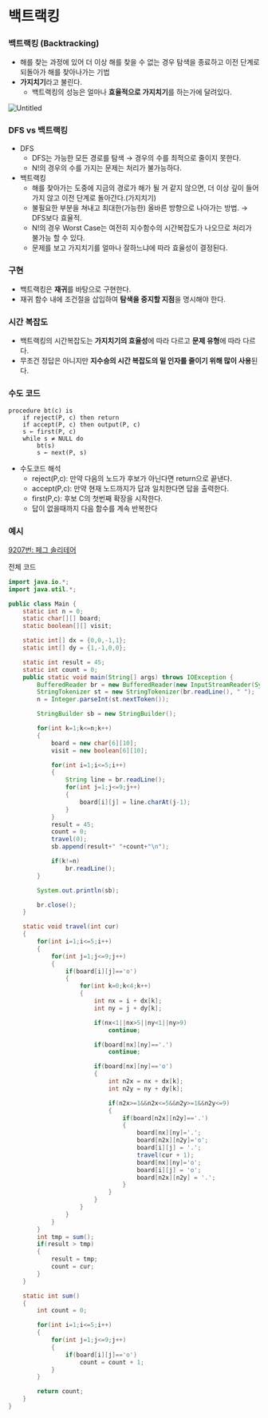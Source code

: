 # 백트랙킹

### 백트랙킹 (Backtracking)

- 해를 찾는 과정에 있어 더 이상 해를 찾을 수 없는 경우 탐색을 종료하고 이전 단계로 되돌아가 해를 찾아나가는 기법
- **가지치기**라고 불린다.
    - 백트랙킹의 성능은 얼마나 **효율적으로 가지치기**를 하는가에 달려있다.

![Untitled](https://user-images.githubusercontent.com/84346055/270316617-a720c60f-a65d-4087-acff-0b1ffe0e80d7.png)

### DFS vs 백트랙킹

- DFS
    - DFS는 가능한 모든 경로를 탐색 → 경우의 수를 최적으로 줄이지 못한다.
    - N!의 경우의 수를 가지는 문제는 처리가 불가능하다.
- 백트랙킹
    - 해를 찾아가는 도중에 지금의 경로가 해가 될 거 같지 않으면, 더 이상 깊이 들어가지 않고 이전 단계로 돌아간다.(가지치기)
    - 불필요한 부분을 쳐내고 최대한(가능한) 올바른 방향으로 나아가는 방법. → DFS보다 효율적.
    - N!의 경우 Worst Case는 여전히 지수함수의 시간복잡도가 나오므로 처리가 불가능 할 수 있다.
    - 문제를 보고 가지치기를 얼마나 잘하느냐에 따라 효율성이 결정된다.

### 구현

- 백트랙킹은 **재귀**를 바탕으로 구현한다.
- 재귀 함수 내에 조건절을 삽입하여 **탐색을 중지할 지점**을 명시해야 한다.

### 시간 복잡도

- 백트랙킹의 시간복잡도는 **가지치기의 효율성**에 따라 다르고 **문제 유형**에 따라 다르다.
- 무조건 정답은 아니지만 **지수승의 시간 복잡도의 밑 인자를 줄이기 위해 많이 사용**된다.

### 수도 코드

```
procedure bt(c) is
    if reject(P, c) then return
    if accept(P, c) then output(P, c)
    s ← first(P, c)
    while s ≠ NULL do
        bt(s)
        s ← next(P, s)
```

- 수도코드 해석
    - reject(P,c): 만약 다음의 노드가 후보가 아닌다면 return으로 끝낸다.
    - accept(P,c): 만약 현재 노드까지가 답과 일치한다면 답을 출력한다.
    - first(P,c): 후보 C의 첫번째 확장을 시작한다.
    - 답이 없을때까지 다음 함수를 계속 반복한다

### 예시

[9207번: 페그 솔리테어](https://www.acmicpc.net/problem/9207)

전체 코드

```java
import java.io.*;
import java.util.*;

public class Main {
    static int n = 0;
    static char[][] board;
    static boolean[][] visit;

    static int[] dx = {0,0,-1,1};
    static int[] dy = {1,-1,0,0};

    static int result = 45;
    static int count = 0;
    public static void main(String[] args) throws IOException {
        BufferedReader br = new BufferedReader(new InputStreamReader(System.in));
        StringTokenizer st = new StringTokenizer(br.readLine(), " ");
        n = Integer.parseInt(st.nextToken());

        StringBuilder sb = new StringBuilder();

        for(int k=1;k<=n;k++)
        {
            board = new char[6][10];
            visit = new boolean[6][10];

            for(int i=1;i<=5;i++)
            {
                String line = br.readLine();
                for(int j=1;j<=9;j++)
                {
                    board[i][j] = line.charAt(j-1);
                }
            }
            result = 45;
            count = 0;
            travel(0);
            sb.append(result+" "+count+"\n");

            if(k!=n)
                br.readLine();
        }

        System.out.println(sb);

        br.close();
    }

    static void travel(int cur)
    {
        for(int i=1;i<=5;i++)
        {
            for(int j=1;j<=9;j++)
            {
                if(board[i][j]=='o')
                {
                    for(int k=0;k<4;k++)
                    {
                        int nx = i + dx[k];
                        int ny = j + dy[k];

                        if(nx<1||nx>5||ny<1||ny>9)
                            continue;

                        if(board[nx][ny]=='.')
                            continue;

                        if(board[nx][ny]=='o')
                        {
                            int n2x = nx + dx[k];
                            int n2y = ny + dy[k];

                            if(n2x>=1&&n2x<=5&&n2y>=1&&n2y<=9)
                            {
                                if(board[n2x][n2y]=='.')
                                {
                                    board[nx][ny]='.';
                                    board[n2x][n2y]='o';
                                    board[i][j] = '.';
                                    travel(cur + 1);
                                    board[nx][ny]='o';
                                    board[i][j] = 'o';
                                    board[n2x][n2y] = '.';
                                }
                            }
                        }
                    }
                }
            }
        }
        int tmp = sum();
        if(result > tmp)
        {
            result = tmp;
            count = cur;
        }
    }

    static int sum()
    {
        int count = 0;

        for(int i=1;i<=5;i++)
        {
            for(int j=1;j<=9;j++)
            {
                if(board[i][j]=='o')
                    count = count + 1;
            }
        }

        return count;
    }
}
```
